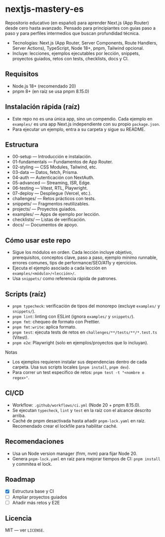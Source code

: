 # nextjs-mastery-es

Repositorio educativo (en español) para aprender Next.js (App Router) desde cero hasta avanzado. Pensado para principiantes con guías paso a paso y para perfiles intermedios que buscan profundidad técnica.

- Tecnologías: Next.js (App Router, Server Components, Route Handlers, Server Actions), TypeScript, Node 18+, pnpm, Tailwind opcional.
- Incluye: lecciones, ejemplos ejecutables por lección, snippets, proyectos guiados, retos con tests, checklists, docs y CI.

## Requisitos
- Node.js 18+ (recomendado 20)
- pnpm 8+ (en raíz se usa pnpm 8.15.0)

## Instalación rápida (raíz)
- Este repo no es una única app, sino un compendio. Cada ejemplo en `examples/` es una app Next.js independiente con su propio `package.json`.
- Para ejecutar un ejemplo, entra a su carpeta y sigue su README.

## Estructura
- 00-setup — Introducción e instalación.
- 01-fundamentals — Fundamentos de App Router.
- 02-styling — CSS Modules, Tailwind, etc.
- 03-data — Datos, fetch, Prisma.
- 04-auth — Autenticación con NextAuth.
- 05-advanced — Streaming, ISR, Edge.
- 06-testing — Vitest, RTL, Playwright.
- 07-deploy — Despliegue (Vercel, etc.).
- challenges/ — Retos prácticos con tests.
- snippets/ — Fragmentos reutilizables.
- projects/ — Proyectos guiados.
- examples/ — Apps de ejemplo por lección.
- checklists/ — Listas de verificación.
- docs/ — Documentos de apoyo.

## Cómo usar este repo
- Sigue los módulos en orden. Cada lección incluye objetivo, prerequisitos, conceptos clave, paso a paso, ejemplo mínimo runnable, errores comunes, tips de performance/SEO/A11y y ejercicios.
- Ejecuta el ejemplo asociado a cada lección en `examples/<módulo>/<lección>/`.
- Usa `snippets/` como referencia rápida de patrones.

## Scripts (raíz)
- `pnpm typecheck`: verificación de tipos del monorepo (excluye `examples/` y `snippets/`).
- `pnpm lint`: linting con ESLint (ignora `examples/` y `snippets/`).
- `pnpm fmt`: chequeo de formato con Prettier.
- `pnpm fmt:write`: aplica formato.
- `pnpm test`: ejecuta tests de retos en `challenges/**/tests/**/*.test.ts` (Vitest).
- `pnpm e2e`: Playwright (solo en ejemplos/proyectos que lo incluyan).

Notas
- Los ejemplos requieren instalar sus dependencias dentro de cada carpeta. Usa sus scripts locales (`pnpm install`, `pnpm dev`).
- Para correr un test específico de retos: `pnpm test -t "<nombre o regex>"`.

## CI/CD
- Workflow: `.github/workflows/ci.yml` (Node 20 + pnpm 8.15.0).
- Se ejecutan `typecheck`, `lint` y `test` en la raíz con el alcance descrito arriba.
- Caché de pnpm desactivada hasta añadir `pnpm-lock.yaml` en raíz. Recomendado crear el lockfile para habilitar caché.

## Recomendaciones
- Usa un Node version manager (fnm, nvm) para fijar Node 20.
- Genera `pnpm-lock.yaml` en raíz para mejorar tiempos de CI: `pnpm install` y commitea el lock.

## Roadmap
- [x] Estructura base y CI
- [ ] Ampliar proyectos guiados
- [ ] Añadir más retos y E2E

## Licencia
MIT — ver `LICENSE`.

